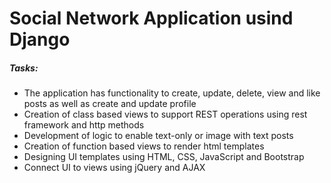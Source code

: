 # Social Network Application usind Django
<h5>Tasks:</h5>
<ul>
  <li>
    The application has functionality to create, update, delete, view and like posts as well as create and update profile
  </li>
  <li>
    Creation of class based views to support REST operations using rest framework and http methods
  </li>
  <li>
    Development of logic to enable text-only or image with text posts
  </li>
  <li>
    Creation of function based views to render html templates
  </li>
  <li>
    Designing UI templates using HTML, CSS, JavaScript and Bootstrap
  </li>
  <li>
    Connect UI to views using jQuery and AJAX
  </li>
</ul>
